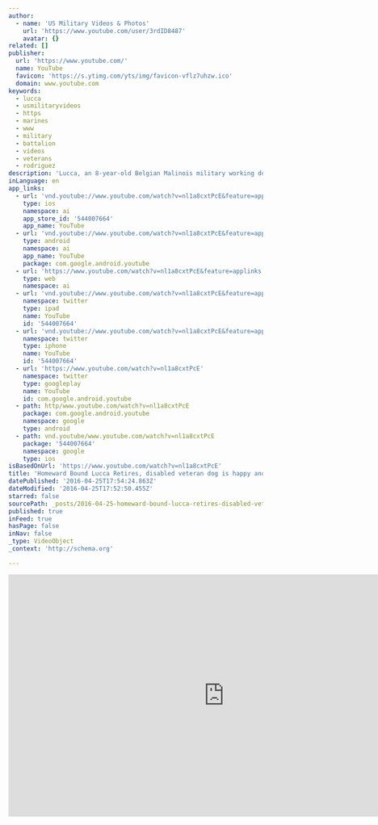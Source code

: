 ```yaml
---
author:
  - name: 'US Military Videos & Photos'
    url: 'https://www.youtube.com/user/3rdID8487'
    avatar: {}
related: []
publisher:
  url: 'https://www.youtube.com/'
  name: YouTube
  favicon: 'https://s.ytimg.com/yts/img/favicon-vflz7uhzw.ico'
  domain: www.youtube.com
keywords:
  - lucca
  - usmilitaryvideos
  - https
  - marines
  - www
  - military
  - battalion
  - videos
  - veterans
  - rodriguez
description: 'Lucca, an 8-year-old Belgian Malinois military working dog, plays at Camp Pendleton, Calif., July 2. Lucca deployed twice to Iraq and once to Afghanistan where she was injured by an improvised explosive device. The injury led to the amputation of her left front leg and retirement from military service.'
inLanguage: en
app_links:
  - url: 'vnd.youtube://www.youtube.com/watch?v=nl1a8cxtPcE&feature=applinks'
    type: ios
    namespace: ai
    app_store_id: '544007664'
    app_name: YouTube
  - url: 'vnd.youtube://www.youtube.com/watch?v=nl1a8cxtPcE&feature=applinks'
    type: android
    namespace: ai
    app_name: YouTube
    package: com.google.android.youtube
  - url: 'https://www.youtube.com/watch?v=nl1a8cxtPcE&feature=applinks'
    type: web
    namespace: ai
  - url: 'vnd.youtube://www.youtube.com/watch?v=nl1a8cxtPcE&feature=applinks'
    namespace: twitter
    type: ipad
    name: YouTube
    id: '544007664'
  - url: 'vnd.youtube://www.youtube.com/watch?v=nl1a8cxtPcE&feature=applinks'
    namespace: twitter
    type: iphone
    name: YouTube
    id: '544007664'
  - url: 'https://www.youtube.com/watch?v=nl1a8cxtPcE'
    namespace: twitter
    type: googleplay
    name: YouTube
    id: com.google.android.youtube
  - path: http/www.youtube.com/watch?v=nl1a8cxtPcE
    package: com.google.android.youtube
    namespace: google
    type: android
  - path: vnd.youtube/www.youtube.com/watch?v=nl1a8cxtPcE
    package: '544007664'
    namespace: google
    type: ios
isBasedOnUrl: 'https://www.youtube.com/watch?v=nl1a8cxtPcE'
title: 'Homeward Bound Lucca Retires, disabled veteran dog is happy and healthy!'
datePublished: '2016-04-25T17:54:24.863Z'
dateModified: '2016-04-25T17:52:50.455Z'
starred: false
sourcePath: _posts/2016-04-25-homeward-bound-lucca-retires-disabled-veteran-dog-is-happy.md
published: true
inFeed: true
hasPage: false
inNav: false
_type: VideoObject
_context: 'http://schema.org'

---
```

<iframe src="https://cdn.embedly.com/widgets/media.html?src=https%3A%2F%2Fwww.youtube.com%2Fembed%2Fnl1a8cxtPcE%3Ffeature%3Doembed&amp;url=https%3A%2F%2Fwww.youtube.com%2Fwatch%3Fv%3Dnl1a8cxtPcE&amp;image=https%3A%2F%2Fi.ytimg.com%2Fvi%2Fnl1a8cxtPcE%2Fhqdefault.jpg&amp;key=b7d04c9b404c499eba89ee7072e1c4f7&amp;type=text%2Fhtml&amp;schema=youtube" width="854" height="480" scrolling="no" frameborder="0" allowfullscreen="" style=""></iframe>